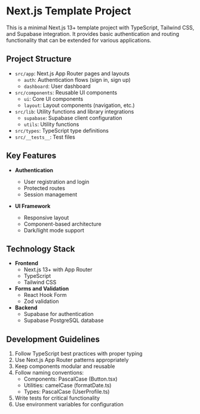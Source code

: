 <!-- Use this file to provide workspace-specific custom instructions to Copilot. For more details, visit https://code.visualstudio.com/docs/copilot/copilot-customization#_use-a-githubcopilotinstructionsmd-file -->

# Next.js Template Project

This is a minimal Next.js 13+ template project with TypeScript, Tailwind CSS, and Supabase integration. It provides basic authentication and routing functionality that can be extended for various applications.

## Project Structure

- `src/app`: Next.js App Router pages and layouts
  - `auth`: Authentication flows (sign in, sign up)
  - `dashboard`: User dashboard
- `src/components`: Reusable UI components
  - `ui`: Core UI components
  - `layout`: Layout components (navigation, etc.)
- `src/lib`: Utility functions and library integrations
  - `supabase`: Supabase client configuration
  - `utils`: Utility functions
- `src/types`: TypeScript type definitions
- `src/__tests__`: Test files

## Key Features

- **Authentication**

  - User registration and login
  - Protected routes
  - Session management

- **UI Framework**
  - Responsive layout
  - Component-based architecture
  - Dark/light mode support

## Technology Stack

- **Frontend**
  - Next.js 13+ with App Router
  - TypeScript
  - Tailwind CSS
- **Forms and Validation**
  - React Hook Form
  - Zod validation
- **Backend**
  - Supabase for authentication
  - Supabase PostgreSQL database

## Development Guidelines

1. Follow TypeScript best practices with proper typing
2. Use Next.js App Router patterns appropriately
3. Keep components modular and reusable
4. Follow naming conventions:
   - Components: PascalCase (Button.tsx)
   - Utilities: camelCase (formatDate.ts)
   - Types: PascalCase (UserProfile.ts)
5. Write tests for critical functionality
6. Use environment variables for configuration

